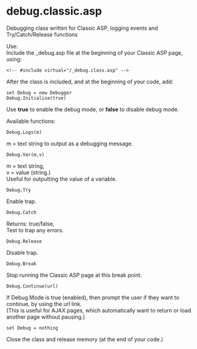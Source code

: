 # debug.classic.asp<br>
Debugging class written for Classic ASP, logging events and Try/Catch/Release functions

Use: <br>
Include the _debug.asp file at the beginning of your Classic ASP page, using: <br>
```vbnet
<!-- #include virtual="/_debug.class.asp" -->
```

After the class is included, and at the beginning of your code, add: <br>
```vbnet
set Debug = new Debugger
Debug.Initialise(true)
```
Use <b>true</b> to enable the debug mode, or <b>false</b> to disable debug mode.

Available functions: <br>
```vbnet
Debug.Logs(m)
```
m = text string to output as a debugging message.

```vbnet
Debug.Var(m,v)
```
m = text string,<br> 
v = value (string.)<br>
Useful for outputting the value of a variable.

```vbnet
Debug.Try
```
Enable trap.

```vbnet
Debug.Catch
```
Returns: true/false, <br>
Test to trap any errors.

```vbnet
Debug.Release
```
Disable trap.

```vbnet
Debug.Break
```
Stop running the Classic ASP page at this break point.

```vbnet
Debug.Continue(url)
```
If Debug.Mode is true (enabled), then prompt the user if they want to continue, by using the url link. <br>
(This is useful for AJAX pages, which automatically want to return or load another page without pausing.)

```vbnet
set Debug = nothing
```
Close the class and release memory (at the end of your code.)

